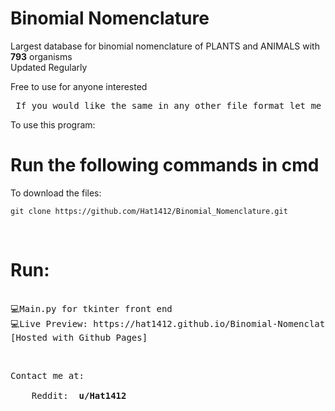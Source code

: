 # Binomial Nomenclature
Largest database for binomial nomenclature of PLANTS and ANIMALS with <strong>793</strong> organisms </br>
Updated Regularly

Free to use for anyone interested 
<br>
<pre> If you would like the same in any other file format let me know 😸</pre>
To use this program:

<strong> <h1> Run the following commands in cmd </h1> </strong>

To download the files:
  ```
  git clone https://github.com/Hat1412/Binomial_Nomenclature.git
  
  ```   
</br>
<h1> Run: </h1>
<pre> 
💻Main.py for tkinter front end 
💻Live Preview: https://hat1412.github.io/Binomial-Nomenclature/
[Hosted with Github Pages]
</pre>
</br>
<pre>
Contact me at: </br>
    Reddit: <strong> u/Hat1412 </strong>
</pre>
